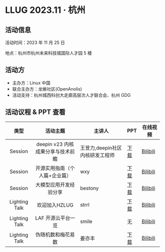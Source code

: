 # LLUG 2023.11 · 杭州

## 活动信息

活动时间：2023 年 11 月 25 日

地点：杭州市杭州未来科技城国际人才园 5 楼

## 活动方

- 主办方：Linux 中国
- 联合主办方：龙蜥社区(OpenAnolis)
- 活动支持：杭州城西科创大走廊高层次人才联合会、杭州 GDG

## 活动议程 & PPT 查看

|     类型      |             活动主题              | 主讲人                           | PPT                                                          | 在线视频                                                 |
| :-----------: | :---: | --- | --- | --- |
|    Session    | deepin v23 内核成果分享与技术前瞻 | 王昱力,deepin社区 内核研发工程师 | [下载](https://github.com/Linux-CN/LLUG-Shares/blob/main/Hangzhou/2023.11-ChengXiKeChuangDaZouLang/11.25%20deepin%E5%86%85%E6%A0%B8%E6%88%90%E6%9E%9C%E5%88%86%E4%BA%AB%E4%B8%8E%E6%8A%80%E6%9C%AF%E5%89%8D%E7%9E%BB.pdf) | [Bilibili](https://www.bilibili.com/video/BV1MN411M7Be/) |
|    Session    |   开源实用指南（个人篇+企业篇）   | wxy                              | [下载](https://github.com/Linux-CN/LLUG-Shares/blob/main/Hangzhou/2023.11-ChengXiKeChuangDaZouLang/11.25%20%E5%AE%9E%E7%94%A8%E5%BC%80%E6%BA%90%E6%8C%87%E5%8D%97.pdf) | [Bilibili](https://www.bilibili.com/video/BV1Vw411n7yp/) |
|    Session    |      大模型应用开发经验分享       | bestony                          | [下载](https://github.com/Linux-CN/LLUG-Shares/blob/main/Hangzhou/2023.11-ChengXiKeChuangDaZouLang/11.25%20%E5%A4%A7%E6%A8%A1%E5%9E%8B%E5%BA%94%E7%94%A8%E5%BC%80%E5%8F%91%E7%BB%8F%E9%AA%8C%E5%88%86%E4%BA%AB.pdf) | [Bilibili](https://www.bilibili.com/video/BV15C4y1N7VH/) |
| Lighting Talk |           欢迎加入HZLUG           | strrl                            | [下载](https://github.com/Linux-CN/LLUG-Shares/blob/main/Hangzhou/2023.11-ChengXiKeChuangDaZouLang/11.25%20HZLUG.pdf) | [Bilibili](https://www.bilibili.com/video/BV1HG411S7Yf/) |
| Lighting Talk |        LAF 开源云平台一览         | smile | 无                                                           | [Bilibili](https://www.bilibili.com/video/BV1kN411j7aW/) |
| Lighting Talk |        伪随机数和梅花易数         | 姜亦丰                           | [下载](https://github.com/Linux-CN/LLUG-Shares/blob/main/Hangzhou/2023.11-ChengXiKeChuangDaZouLang/11.25%20%E4%BC%AA%E9%9A%8F%E6%9C%BA%E6%95%B0%E5%92%8C%E6%A2%85%E8%8A%B1%E6%98%93%E6%95%B0.pdf) | [Bilibili](https://www.bilibili.com/video/BV1E64y1779b/) |